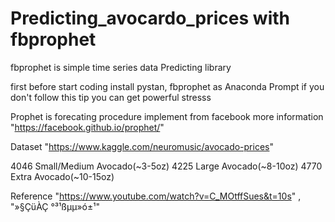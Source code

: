 # Predicting_avocardo_prices with fbprophet 
fbprophet is simple time series data Predicting library   

first before start coding install pystan, fbprophet as Anaconda Prompt 
if you don't follow this tip you can get powerful stresss 

Prophet is forecating procedure implement from facebook
more information "https://facebook.github.io/prophet/"

Dataset
"https://www.kaggle.com/neuromusic/avocado-prices"

4046 Small/Medium Avocado(~3-5oz)
4225 Large Avocado(~8-10oz)
4770 Extra Avocado(~10-15oz)

Reference
"https://www.youtube.com/watch?v=C_MOtffSues&t=10s" , "»§ÇüÀÇ °³¹ßµµ»ó±¹"

